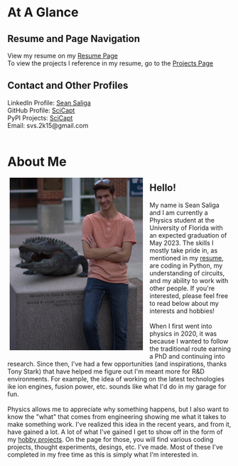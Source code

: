 <html>
  <head>
    <link rel="icon" href="./docs/assets/Atom2.JPG">
  </head>
  
<body>
    
  <div>

  <h1> At A Glance </h1> <h2> Resume and Page Navigation </h2>
  
  <p>
  View my resume on my <a href="https://flowcv.com/resume/0f78qwkpur" target="_blank">Resume Page</a>
  <br>
  To view the projects I reference in my resume, go to the 
  <a href="https://scicapt.github.io/Projects"> Projects Page </a>
  </p>

  <h2> Contact and Other Profiles </h2>
  <p>
    LinkedIn Profile: <a href="https://www.linkedin.com/in/sean-saliga/" target="_blank"> Sean Saliga </a>
    <br>
    GitHub Profile: <a href="https://github.com/SciCapt" target="_blank"> SciCapt </a>
    <br>
    PyPI Projects: <a href="https://pypi.org/user/SciCapt/" target="_blank"> SciCapt </a>
    <br>
    Email: svs.2k15@gmail.com
    <br>
    <!-- LinkedIn:
    <script src="https://platform.linkedin.com/badges/js/profile.js" async defer type="text/javascript"></script>
    <div class="badge-base LI-profile-badge" data-locale="en_US" data-size="Medium" data-theme="light" data-type="HORIZONTAL" data-vanity="sean-saliga" data-version="v1"><a class="badge-base__link LI-simple-link" href="https://www.linkedin.com/in/sean-saliga?trk=profile-badge">Sean Saliga</a></div> -->
    <br>
  </p>
  <h1> About Me </h1>
  <p>
  <img src="./docs/assets/ProfilePic.JPG" class="img-responsive" style="vertical-align:top;margin:0px 15px 10px 5px;max-width: 100%; height: auto;" width="300" align="left">
  <h2> Hello! </h2>
    My name is Sean Saliga and I am currently a Physics student at the University of Florida with an expected graduation of May 2023. The skills I mostly take pride in, as mentioned in my <a href="https://scicapt.github.io/Resume">resume</a>, are coding in Python, my understanding of circuits, and my ability to work with other people. If you're interested, please feel free to read below about my interests and hobbies!
    <br><br>
    When I first went into physics in 2020, it was because I wanted to follow the traditional route earning a PhD and continuing into research. Since then, I've had a few opportunities (and inspirations, thanks Tony Stark) that have helped me figure out I'm meant more for R&D environments. For example, the idea of working on the latest technologies ike ion engines, fusion power, etc. sounds like what I'd do in my garage for fun.
    <br><br>
    Physics allows me to appreciate why something happens, but I also want to know the "what" that comes from engineering showing me what it takes to make something work. I've realized this idea in the recent years, and from it, have gained a lot. A lot of what I've gained I get to show off in the form of my <a href="https://scicapt.github.io/Projects">hobby projects</a>. On the page for those, you will find various coding projects, thought experiments, desings, etc. I've made. Most of these I've completed in my free time as this is simply what I'm interested in.
  </p>
  </div>
</body>
</html>
